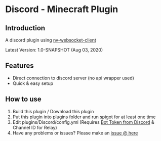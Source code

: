 # Discord - Minecraft Plugin

## Introduction

A discord plugin using [nv-websocket-client](https://github.com/TakahikoKawasaki/nv-websocket-client)

Latest Version: 1.0-SNAPSHOT (Aug 03, 2020)

## Features

- Direct connection to discord server (no api wrapper used)
- Quick & easy setup

## How to use

1. Build this plugin / Download this plugin
2. Put this plugin into plugins folder and run spigot for at least one time
3. Edit plugins/Discord/config.yml (Requires [Bot Token from Discord](https://discord.com/developers/applications) & Channel ID for Relay)
4. Have any problems or issues? Please make an [issue @ here](https://github.com/patrick-mc/discord-plugin/issues)
